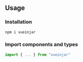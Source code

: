 ## Usage

### Installation

```sh
npm i vueinjar
```

### Import components and types

```js
import { ... } from "vueinjar"
```
